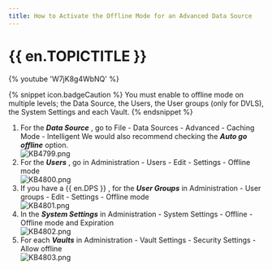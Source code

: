 ```yaml
---
title: How to Activate the Offline Mode for an Advanced Data Source
---
```

# {{ en.TOPICTITLE }}
{% youtube 'W7jK8g4WbNQ' %}  

{% snippet icon.badgeCaution %}
You must enable to offline mode on multiple levels; the Data Source, the Users, the User groups (only for DVLS), the System Settings and each Vault.
{% endsnippet %}  

1. For the ***Data Source*** , go to File - Data Sources - Advanced - Caching Mode - Intelligent We would also recommend checking the ***Auto go offline*** option.  
![KB4799.png](/img/en/kb/KB4799.png)
1. For the ***Users*** , go in Administration - Users - Edit - Settings - Offline mode  
![KB4800.png](/img/en/kb/KB4800.png)
1. If you have a {{ en.DPS }} , for the ***User Groups*** in Administration - User groups - Edit - Settings - Offline mode  
![KB4801.png](/img/en/kb/KB4801.png)
1. In the ***System Settings*** in Administration - System Settings - Offline - Offline mode and Expiration  
![KB4802.png](/img/en/kb/KB4802.png)
1. For each ***Vaults*** in Administration - Vault Settings - Security Settings - Allow offline  
![KB4803.png](/img/en/kb/KB4803.png)
